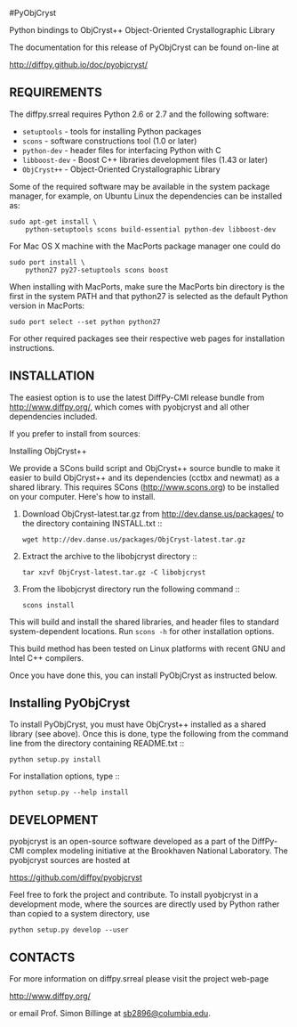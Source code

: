 #PyObjCryst

Python bindings to ObjCryst++ Object-Oriented Crystallographic Library

The documentation for this release of PyObjCryst can be found on-line at 

http://diffpy.github.io/doc/pyobjcryst/

## REQUIREMENTS

The diffpy.srreal requires Python 2.6 or 2.7 and the following software:

* `setuptools`   - tools for installing Python packages
* `scons`        - software constructions tool (1.0 or later)
* `python-dev`   - header files for interfacing Python with C
* `libboost-dev` - Boost C++ libraries development files (1.43 or later)
* `ObjCryst++`   - Object-Oriented Crystallographic Library
    
Some of the required software may be available in the system package manager,
for example, on Ubuntu Linux the dependencies can be installed as:

    sudo apt-get install \
        python-setuptools scons build-essential python-dev libboost-dev


For Mac OS X machine with the MacPorts package manager one could do

    sudo port install \
        python27 py27-setuptools scons boost

When installing with MacPorts, make sure the MacPorts bin directory is the
first in the system PATH and that python27 is selected as the default
Python version in MacPorts:

    sudo port select --set python python27

For other required packages see their respective web pages for installation
instructions.

## INSTALLATION

The easiest option is to use the latest DiffPy-CMI release bundle from
http://www.diffpy.org/, which comes with pyobjcryst and all other
dependencies included.

If you prefer to install from sources:

Installing ObjCryst++

We provide a SCons build script and ObjCryst++ source bundle to make it easier
to build ObjCryst++ and its dependencies (cctbx and newmat) as a shared
library. This requires SCons (http://www.scons.org) to be installed on your
computer. Here's how to install.

 1. Download ObjCryst-latest.tar.gz from http://dev.danse.us/packages/ to the
 directory containing INSTALL.txt ::

        wget http://dev.danse.us/packages/ObjCryst-latest.tar.gz

 2. Extract the archive to the libobjcryst directory ::

        tar xzvf ObjCryst-latest.tar.gz -C libobjcryst

 3. From the libobjcryst directory run the following command ::

        scons install


This will build and install the shared libraries, and header files to
standard system-dependent locations.  Run `scons -h` for other installation
options.

This build method has been tested on Linux platforms with recent GNU and Intel
C++ compilers.

Once you have done this, you can install PyObjCryst as instructed below.

## Installing PyObjCryst

To install PyObjCryst, you must have ObjCryst++ installed as a shared library
(see above). Once this is done, type the following from the command line from
the directory containing README.txt ::

    python setup.py install

For installation options, type ::

    python setup.py --help install

## DEVELOPMENT

pyobjcryst is an open-source software developed as a part of the
DiffPy-CMI complex modeling initiative at the Brookhaven National
Laboratory.  The pyobjcryst sources are hosted at

https://github.com/diffpy/pyobjcryst

Feel free to fork the project and contribute.  To install pyobjcryst
in a development mode, where the sources are directly used by Python
rather than copied to a system directory, use

    python setup.py develop --user

## CONTACTS

For more information on diffpy.srreal please visit the project web-page

http://www.diffpy.org/

or email Prof. Simon Billinge at sb2896@columbia.edu.

